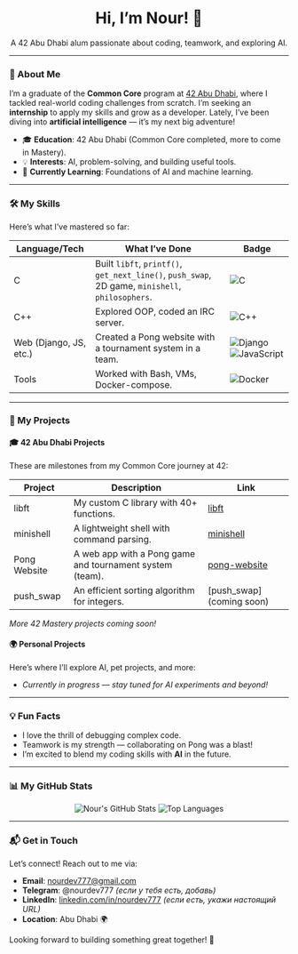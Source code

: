 <div align="center">
  <h1>Hi, I’m Nour! 👋</h1>
  <p>A 42 Abu Dhabi alum passionate about coding, teamwork, and exploring AI.</p>
</div>

---

### 🌟 About Me
I’m a graduate of the **Common Core** program at [42 Abu Dhabi](https://42abudhabi.ae/), where I tackled real-world coding challenges from scratch. I’m seeking an **internship** to apply my skills and grow as a developer. Lately, I’ve been diving into **artificial intelligence** — it’s my next big adventure!

- 🎓 **Education**: 42 Abu Dhabi (Common Core completed, more to come in Mastery).
- 💡 **Interests**: AI, problem-solving, and building useful tools.
- 🌱 **Currently Learning**: Foundations of AI and machine learning.

---

### 🛠️ My Skills
Here’s what I’ve mastered so far:

| **Language/Tech**       | **What I’ve Done**                                                                 | **Badge**                                                                                   |
|--------------------------|-----------------------------------------------------------------------------------|---------------------------------------------------------------------------------------------|
| C                       | Built `libft`, `printf()`, `get_next_line()`, `push_swap`, 2D game, `minishell`, `philosophers`. | ![C](https://img.shields.io/badge/-C-A8B9CC?style=flat&logo=c&logoColor=white)            |
| C++                     | Explored OOP, coded an IRC server.                                                | ![C++](https://img.shields.io/badge/-C++-00599C?style=flat&logo=c%2B%2B&logoColor=white)  |
| Web (Django, JS, etc.)  | Created a Pong website with a tournament system in a team.                        | ![Django](https://img.shields.io/badge/-Django-092E20?style=flat&logo=django&logoColor=white) ![JavaScript](https://img.shields.io/badge/-JavaScript-F7DF1E?style=flat&logo=javascript&logoColor=black) |
| Tools                   | Worked with Bash, VMs, Docker-compose.                                            | ![Docker](https://img.shields.io/badge/-Docker-2496ED?style=flat&logo=docker&logoColor=white) |

---

### 🚀 My Projects

#### 🎓 42 Abu Dhabi Projects
These are milestones from my Common Core journey at 42:

| **Project**      | **Description**                                              | **Link**                          |
|-------------------|-------------------------------------------------------------|-----------------------------------|
| libft            | My custom C library with 40+ functions.                     | [libft](https://github.com/nourdev777/libft) |
| minishell        | A lightweight shell with command parsing.                   | [minishell](https://github.com/nourdev777/minishell) |
| Pong Website     | A web app with a Pong game and tournament system (team).    | [pong-website](https://github.com/nourdev777/pong-website) |
| push_swap        | An efficient sorting algorithm for integers.                | [push_swap](coming soon)         |

*More 42 Mastery projects coming soon!*

#### 🌍 Personal Projects
Here’s where I’ll explore AI, pet projects, and more:

- *Currently in progress — stay tuned for AI experiments and beyond!*

---

### 💡 Fun Facts
- I love the thrill of debugging complex code.  
- Teamwork is my strength — collaborating on Pong was a blast!  
- I’m excited to blend my coding skills with **AI** in the future.

---

### 📊 My GitHub Stats
<div align="center">
  <img src="https://github-readme-stats.vercel.app/api?username=nourdev777&show_icons=true&theme=radical" alt="Nour's GitHub Stats" />
  <img src="https://github-readme-stats.vercel.app/api/top-langs/?username=nourdev777&layout=compact&theme=radical" alt="Top Languages" />
</div>

---

### 📬 Get in Touch
Let’s connect! Reach out to me via:  
- **Email**: [nourdev777@gmail.com](mailto:nourdev777@gmail.com)  
- **Telegram**: @nourdev777 *(если у тебя есть, добавь)*  
- **LinkedIn**: [linkedin.com/in/nourdev777](https://linkedin.com/in/nourdev777) *(если есть, укажи настоящий URL)*  
- **Location**: Abu Dhabi 🌍  

Looking forward to building something great together! 🚀

<!--
**nourdev777/nourdev777** is a ✨ _special_ ✨ repository because its `README.md` (this file) appears on your GitHub profile.

Here are some ideas to get you started:

- 🔭 I’m currently working on ...
- 🌱 I’m currently learning ...
- 👯 I’m looking to collaborate on ...
- 🤔 I’m looking for help with ...
- 💬 Ask me about ...
- 📫 How to reach me: ...
- 😄 Pronouns: ...
- ⚡ Fun fact: ...
-->
